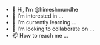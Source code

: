 - 👋 Hi, I’m @himeshmundhe
- 👀 I’m interested in ...
- 🌱 I’m currently learning ...
- 💞️ I’m looking to collaborate on ...
- 📫 How to reach me ...

<!---
himeshmundhe/himeshmundhe is a ✨ special ✨ repository because its `README.md` (this file) appears on your GitHub profile.
You can click the Preview link to take a look at your changes.
--->
